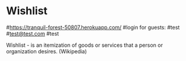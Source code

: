 # Wishlist
#https://tranquil-forest-50807.herokuapp.com/
#login for guests:
#test
#test@test.com
#test


Wishlist - is an itemization of goods or services that a person or organization desires. (Wikipedia)

